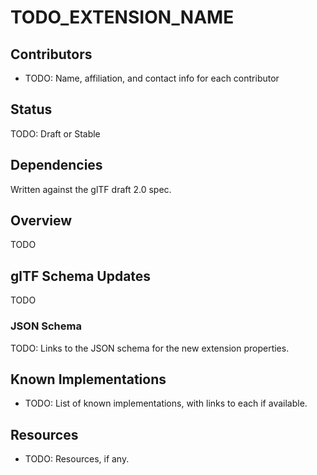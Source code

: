 # TODO_EXTENSION_NAME 

## Contributors

* TODO: Name, affiliation, and contact info for each contributor

## Status

TODO: Draft or Stable

## Dependencies

Written against the glTF draft 2.0 spec.

## Overview

TODO

## glTF Schema Updates

TODO

### JSON Schema

TODO: Links to the JSON schema for the new extension properties.

## Known Implementations

* TODO: List of known implementations, with links to each if available.

## Resources

* TODO: Resources, if any.
